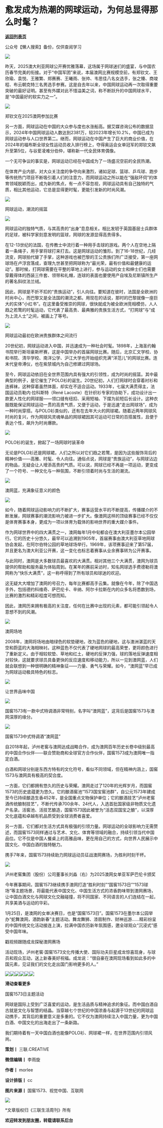 # 愈发成为热潮的网球运动，为何总显得那么时髦？

[**返回列表页**](/gzh/三联生活周刊)

公众号【懒人搜索】备份，仅供查阅学习

![](https://mmbiz.qpic.cn/mmbiz_jpg/c2Sib3Mp7pOOprwZ01aL1X2J73XC8CMZEnUIHMS49vyBAibTrwV1DdTKJwBXwso8GxiaZcd6eTp7BX1CFL9drhFfQ/640?wx_fmt=jpeg&from;=appmsg)

昨天，2025澳大利亚网球公开赛优雅落幕，这场属于网球迷们的盛宴，与中国农历春节完美的衔接。对于“中国军团”来说，本届澳网比赛规模空前，有郑钦文、王欣瑜、袁悦、王雅繁、郑赛赛、王曦雨、张帅、韦思佳八名女选手，张之臻、商竣程、布云朝克特三名男选手参赛。这是自去年以来，中国网球运动再一次取得重要突破的最好证明。甚至有外媒对此不惜溢美之词，称不断跃升的中国网球水平，是“中国最好的软实力之一”。

  

![](https://mmbiz.qpic.cn/mmbiz_png/c2Sib3Mp7pOOprwZ01aL1X2J73XC8CMZEQ9GXNYe7SpkomOh5Ano4LpXZaoY5MQxCbBb9KqEBCIWEbibUg1HnUqQ/640?wx_fmt=png&from;=appmsg)

郑钦文在2025澳网参加比赛

  

另一方面，网球运动在中国的大众参与度也水涨船高。据艾媒咨询公布的数据显示，2024年中国网球运动人数达到2381万，较2023年增长10.2%，中国已成为网球运动参与人口世界第二。继而，网球运动在中国产生了巨大的商业价值，在2024年的福布斯全球女性运动员收入排行榜上，夺得奥运会女单冠军的郑钦文飙升至第5位，与谷爱凌难分伯仲，堪称新一代全民体育偶像。

  

一个无可争议的事实是，网球运动已经在中国成为了一场盛况空前的全民热潮。

  

在体育产业内部，对大众关注度的争夺向来激烈，诸如足球、篮球、乒乓球、跑步等传统热门项目不断吸引着人们的注意力，而网球运动之所以能在“强敌环伺”的体育领域脱颖而出，成为新的焦点，有一点不容忽视，网球运动具有自己独特的气质，相比其他运动，它总是显得更时髦，更能引发新的时尚风潮。

  

  

![](https://mmbiz.qpic.cn/mmbiz_jpg/c2Sib3Mp7pOOprwZ01aL1X2J73XC8CMZE0WrtpyVy574a5E3Tz8AypTg1IGicXQicH9mulazGG62rGk6vgDSGbRvw/640?wx_fmt=jpeg&from;=appmsg)

  

网球运动，潮流的摇篮

![](https://mmbiz.qpic.cn/mmbiz_png/c2Sib3Mp7pOOprwZ01aL1X2J73XC8CMZEGFg5VLAjpywib7JsgNA7PoKzwph6aR1uFJ5iaGmQJdKzsavgQmxXSbaw/640?wx_fmt=png&from;=appmsg)

  

网球运动的独特气质，与其高贵的“出身”息息相关。相比发轫于英国基层士兵群体的足球，被科学家刻意发明的篮球，网球的发源显得高贵得多。

  

在12-13世纪的法国，在传教士中流行着一种用手击球的游戏。两个人在空地上隔着一条绳子，用手掌将球打来打去。这是网球运动的雏形。到了16-18世纪，几经流变，网球拍代替了手掌，这种游戏也被巴黎的王公贵族们所广泛接受，第一座网球场在卢浮宫落成，查理九世甚至把网球称为“最光荣，最有价值和最健康的运动”。那时候，打网球需要在平整的草地上进行，参与运动的女士和绅士们也需要穿戴得体的西装三件套、领带和礼帽，连球的表面也要使用产自埃及尼斯镇所生产的著名斜纹法兰绒。

  

因此，网球是不折不扣的“贵族运动”，引人向往。要知道在彼时，法国是全欧洲的时尚中心，而巴黎又是全法国的潮流之都。用现在的话说，那时的巴黎就像一座巨大的实体“小红书”。在这里备受推崇的网球，很快就成为被全欧洲竞相模仿，人人趋之若鹜的时髦运动，它代表了最高贵、最典雅的贵族生活方式，“打网球”与“成为上流人士”之间，被画上了等号。

  

![](https://mmbiz.qpic.cn/mmbiz_png/c2Sib3Mp7pOOprwZ01aL1X2J73XC8CMZEJtEtoWj1TyXqYrXVfWBzcqAglPNbw21gpzw4iaZnibTSqNwUECCoBjVw/640?wx_fmt=png&from;=appmsg)

网球运动最初在欧洲贵族群体之间流行  

  

20世纪初，网球运动进入中国，并迅速成为一种社会时髦。1898年，上海圣约翰书院举行斯坦豪斯杯赛，这是中国举办的首届网球比赛。随后，北京汇文学校、协和书院、清华学校、南洋公学、沪江大学也开始组织充满“洋范儿”的网球比赛。连末代皇帝溥仪，也在紫禁城内为自己修建过网球场。

  

至今，网球运动依旧在全世界范围内具有强大的引领性，成为时尚的摇篮。其中最典型的例子，是它催生了POLO衫的诞生。20世纪初，人们打网球时会穿着衬衫和连裤袜，这种穿着虽然体面，却实在不适合运动。1933年，七届大满贯得主，法国运动员勒内·拉科斯特（René
Lacoste）在针织衫专家的协助下，成功设计出一款更人性化的网球服——领口缝有纽扣、采用短袖、下摆为前短后长设计。这种衣服既能保证网球运动一贯的高贵气质，又便于运动，于是迅速“走出网球场”，成为一种时尚穿搭。与POLO衫类似的，还有在去年大火的网球裙。随着近两年网球风时尚的复兴，作为网球风灵魂单品的网球裙因其可运动可日常的百搭属性，且便于表达个性，飙升为时尚爆款。

  

![](https://mmbiz.qpic.cn/mmbiz_jpg/c2Sib3Mp7pOOprwZ01aL1X2J73XC8CMZEyKk9JCTKCLUJWice6icn9ibV86yZpibiapMovZDgrFhvot2FLPyEDKjDaJQ/640?wx_fmt=jpeg&from;=appmsg)

POLO衫的诞生，掀起了一场网球时装革命

  

无论是POLO衫还是网球裙，人们之所以对它们趋之若鹜，是因为这些服饰背后的精神价值——高雅、时髦、令人向往。通俗点说，网球是“贵族运动”，与网球沾边的物品，无疑会让人增添高贵的气质。可以说，网球已经不再是一项运动，更变成了一个符号、一种文化与一种氛围，不断引领着时尚与生活的潮流。

  

  

![](https://mmbiz.qpic.cn/mmbiz_jpg/c2Sib3Mp7pOOprwZ01aL1X2J73XC8CMZEt0iaoCKspm5BFU55iaeIsXveyvJedZJM22lP3C0Mu8x6vk2P3iadTZQmw/640?wx_fmt=jpeg&from;=appmsg)

  

澳网蓝，充满象征意义的颜色

![](https://mmbiz.qpic.cn/mmbiz_png/c2Sib3Mp7pOOprwZ01aL1X2J73XC8CMZEGFg5VLAjpywib7JsgNA7PoKzwph6aR1uFJ5iaGmQJdKzsavgQmxXSbaw/640?wx_fmt=png&from;=appmsg)

  

如今，随着网球运动影响力的不断扩大，赛事运营水平的不断提高，传播媒介的不断发展，网球赛事的潮流影响力被进一步扩大。像澳网这样的顶级赛事已经不仅仅是体育赛事本身，更成为一项以体育为载体的影响世界的重大媒介事件。

  

作为网球世界中的四大满贯之一，澳网每年1月中旬都会在澳大利亚墨尔本公园举行。它的历史十分悠久，最早可以追溯到1905年，首届赛事由澳大利亚草地网球协会发起，在阿尔伯特公园的草地球场举行。1969年，该项赛事迎来了第57届，并且更名为澳大利亚公开赛，这一变化也标志着赛事从业余赛事转为公开赛事。

  

与此同时，澳网是大多数球员最喜欢的大满贯。相对其他三个大满贯，澳网为球员提供的帮助和服务最为体贴周到。在某年的赛前采访时，知名网球选手费德勒将澳网称为“快乐大满贯”，这一称呼得到了所有球员和球迷的欢迎。

  

这无疑大大增加了澳网的号召力，每年比赛都高手云集。就像在今年，除了中国选手外，包括德约科维奇、萨巴伦卡、辛纳、阿尔卡拉斯在内的众多名将悉数到场，比赛的激烈和精彩程度可想而知。

  

因此，澳网历来拥有极高的关注度，任何在比赛中出现的元素，都可能引领起令人意想不到的风潮。

  

![](https://mmbiz.qpic.cn/mmbiz_png/c2Sib3Mp7pOOprwZ01aL1X2J73XC8CMZEFBr3TSPMv8STcFS7Dy9GGOl7TmGic11GlvDSn5162Ux795XibpphJyZA/640?wx_fmt=png&from;=appmsg)

澳网场地

  

2008年，澳网将场地由暗绿色的软垫硬地，改为蓝色的硬地，这与澳洲湛蓝的天空和蔚蓝的大海相映衬。这种蓝色不仅代表了硬地网球的最高荣誉，更将颜色进行了重新定义。由于相较软垫、草地和红土，硬地的反弹力强，球的落地反弹速度相对较快，这就要求球员具备更快的反应速度和移动能力，所以一见到澳网蓝，人们就会联想到一种很明确的精神象征——力量、勇气与荣耀。如今，“澳网蓝”早已成为网球运动极具特色的标志。

  

  

![](https://mmbiz.qpic.cn/mmbiz_jpg/c2Sib3Mp7pOOprwZ01aL1X2J73XC8CMZETicCwAw9atCeYAWlWqAZMmUibc6sK3ZjMc000OWUyCEAsXrf9kfOa5IQ/640?wx_fmt=jpeg&from;=appmsg)

  

让世界品味中国

![](https://mmbiz.qpic.cn/mmbiz_png/c2Sib3Mp7pOOprwZ01aL1X2J73XC8CMZEGFg5VLAjpywib7JsgNA7PoKzwph6aR1uFJ5iaGmQJdKzsavgQmxXSbaw/640?wx_fmt=png&from;=appmsg)

  

国窖1573有一款中式特调酒非常特别，名字叫“澳网蓝”，这背后是国窖1573与澳网深厚的缘分。

  

![](https://mmbiz.qpic.cn/mmbiz_png/c2Sib3Mp7pOOprwZ01aL1X2J73XC8CMZEX60bkGFO20k00jicKHF2PDqdEwicQet6KgtHUWgLmjZE5LDZlaW33UVg/640?wx_fmt=png&from;=appmsg)

国窖1573中式特调酒“澳网蓝”

  

自2018年起，泸州老窖与澳网达成战略合作，成为澳网百年历史长卷中级别最高的中国合作伙伴——联合赞助商和全球官⽅合作伙伴，国窖1573成为澳⽹唯⼀指定⽩酒。

  

白酒和网球分别是东西方特有的文化符号，看似不同领域，但在精神内涵上，国窖1573与澳网具有极高的契合度。

  

一方面，它们都拥有悠久的历史与荣耀。澳网走过了120年的光辉岁月，而国窖1573的历史底蕴更为悠久。它的酿酒窖池“1573国宝窖池群”，自公元1573年建成至今已持续酿造生香452年，是全国重点文物保护单位；它的酿酒技艺“泸州老窖酒传统酿制技艺”，不断代传承700余年、24代人，入选首批国家级非物质文化遗产名录。活窖池、活技艺酿造，国窖1573因此被誉为“活态双国宝之酿”，以深厚文化底蕴和卓越有机品质受到全球消费者喜爱。

  

另一方面，它们都对生活方式具有极强的引领力量。网球运动的全球影响力无需赘述，而国窖1573同样通过与艺术、文化、体育等领域的融合，持续引领当代中国品位。它不仅是中国人餐桌上的高雅品味，更在用自己的方式，向世界人民展示中国文化、中国白酒的独特魅力。

  

携手7年来，国窖1573持续助力网球运动员征战澳网赛场，为胜利时刻干杯。

  

![](https://mmbiz.qpic.cn/mmbiz_png/c2Sib3Mp7pOOprwZ01aL1X2J73XC8CMZEMvXA3Jch8fcUEe19W31piaeIgFsS7dClaW7UfksgBDUN5AWRBSjDX6g/640?wx_fmt=png&from;=appmsg)

泸州老窖集团（股份）公司董事长刘淼（右）为2025澳网女单亚军萨巴伦卡颁奖

  

今年赛事期间，国窖1573继续携手澳网打造“胜利时刻”“国窖1573日”“1573球场”等主题场景，将最能代表中国文化、中国生活方式的浓香韵味带到澳网赛场，让中国白酒文化与网球文化交融碰撞，将不同国家、不同语言的人们连结在一起，共享美酒与运动的华彩。

  

1月25日，是澳网的女单决赛日，也是“国窖1573日”。国窖1573在墨尔本公园举办“蛇舞澳网，酒韵新春”主题活动。舞龙舞狮、漆扇制作、财神巡游……精彩纷呈的中国传统文化活动接连上演，拉满中国农历新年氛围感，邀全球观众“沉浸式”感受中国年味。

  

戳视频跟随成龙探秘澳网赛场

  

活动现场，泸州老窖·国窖1573文化传播大使、国际功夫巨星成龙惊喜现身，与球员和观众互动，送上新春美好祝福。成龙说：“很自豪在澳网现场看到如此多的中国元素，见证我们的文化走出国门影响更多的人。”

  

![](https://mmbiz.qpic.cn/mmbiz_jpg/c2Sib3Mp7pOOprwZ01aL1X2J73XC8CMZEHo6kJr1N4Gt3IoOSFIcWiaFEx0sC00mffDGItEGQQBCA5VYbSaVUnwQ/640?wx_fmt=jpeg&from;=appmsg)![](https://mmbiz.qpic.cn/mmbiz_png/c2Sib3Mp7pOOprwZ01aL1X2J73XC8CMZEibCJTG93GFnhJfSsCSCY5xyibcZbOJ7I7tbR1ibibRl3DiceoC8h3vhJzEA/640?wx_fmt=png&from;=appmsg)![](https://mmbiz.qpic.cn/mmbiz_png/c2Sib3Mp7pOOprwZ01aL1X2J73XC8CMZEPicybQhYtIp9vasaaYuM4P1hOiaibavopeRycWM49jGfbJxdGy5R5ON3Q/640?wx_fmt=png&from;=appmsg)![](https://mmbiz.qpic.cn/mmbiz_jpg/c2Sib3Mp7pOOprwZ01aL1X2J73XC8CMZEyPljQ58DbdlKgMmxHna1EuabguFOM5PMlzqzJ2C45nANyaYS1HvVVA/640?wx_fmt=jpeg&from;=appmsg)![](https://mmbiz.qpic.cn/mmbiz_png/c2Sib3Mp7pOOprwZ01aL1X2J73XC8CMZEkwGtDEejCzy0epicw6t3DLRxB330NiaG6lG2v1mzqoS29lHOYd52hckA/640?wx_fmt=png&from;=appmsg)![](https://mmbiz.qpic.cn/mmbiz_jpg/c2Sib3Mp7pOOprwZ01aL1X2J73XC8CMZE9ThD4q2coA4TLO4ibz8HA75OJmlmSjxTkER5IPAbacicvhIiaTzmsBwHg/640?wx_fmt=jpeg&from;=appmsg)

**滑动查看更多**

国窖1573日主题活动

  

网球是国际上受到广泛喜爱的运动，是生活品质与精神追求的象征。而中国白酒自古就是文化与智慧的结晶。当穿越七个世纪的中国浓香与起源于13世纪的网球运动携手，其背后的重要意义是多重的。它不仅为澳网持续注入中国力量，更为中国白酒、中国文化的出海走出了一条新路。

  

我们期待着有一天中国白酒也能像POLO衫、网球裙一样，在世界范围内引领风尚。

  

  

**策划丨** 三联.CREATIVE

**微信编辑丨** 李雨旋

**作者丨** morlee

**设计排版丨** cc

**图片来源丨** 国窖1573、视觉中国、互联网

  

  

![](https://mmbiz.qpic.cn/mmbiz_gif/c2Sib3Mp7pOOprwZ01aL1X2J73XC8CMZE3BpPib45kJmibaojpZltsQBGhdRFiavicYJ8TgCfh53zPt5Uf5o5qRTiayA/640?wx_fmt=gif&from;=appmsg)

  

  

*文章版权归《三联生活周刊》所有

**欢迎转发到朋友圈，转载请联系后台**

